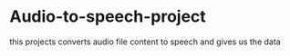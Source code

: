 # Audio-to-speech-project
this projects converts audio file content to speech and gives us the data 
